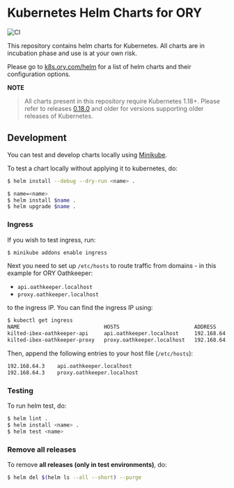# Kubernetes Helm Charts for ORY

![CI](https://github.com/ory/k8s/actions/workflows/ci.yaml/badge.svg)

This repository contains helm charts for Kubernetes. All charts are in
incubation phase and use is at your own risk.

Please go to [k8s.ory.com/helm](https://k8s.ory.com/helm/) for a list of helm
charts and their configuration options.

**NOTE**

> All charts present in this repository require Kubernetes 1.18+. Please refer
> to releases [0.18.0](https://github.com/ory/k8s/releases/tag/v0.18.0) and
> older for versions supporting older releases of Kubernetes.

## Development

You can test and develop charts locally using
[Minikube](https://kubernetes.io/docs/setup/learning-environment/minikube/).

To test a chart locally without applying it to kubernetes, do:

```sh
$ helm install --debug --dry-run <name> .
```

```sh
$ name=<name>
$ helm install $name .
$ helm upgrade $name .
```

### Ingress

If you wish to test ingress, run:

```bash
$ minikube addons enable ingress
```

Next you need to set up `/etc/hosts` to route traffic from domains - in this
example for ORY Oathkeeper:

- `api.oathkeeper.localhost`
- `proxy.oathkeeper.localhost`

to the ingress IP. You can find the ingress IP using:

```bash
$ kubectl get ingress
NAME                           HOSTS                        ADDRESS        PORTS     AGE
kilted-ibex-oathkeeper-api     api.oathkeeper.localhost     192.168.64.3   80        1d
kilted-ibex-oathkeeper-proxy   proxy.oathkeeper.localhost   192.168.64.3   80        1d
```

Then, append the following entries to your host file (`/etc/hosts`):

```bash
192.168.64.3    api.oathkeeper.localhost
192.168.64.3    proxy.oathkeeper.localhost
```

### Testing

To run helm test, do:

```sh
$ helm lint .
$ helm install <name> .
$ helm test <name>
```

### Remove all releases

To remove **all releases (only in test environments)**, do:

```sh
$ helm del $(helm ls --all --short) --purge
```
